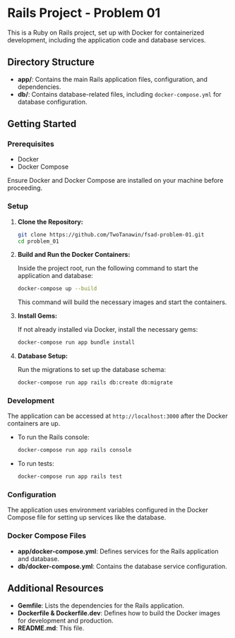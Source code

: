
# Rails Project - Problem 01

This is a Ruby on Rails project, set up with Docker for containerized development, including the application code and database services.

## Directory Structure

- **app/**: Contains the main Rails application files, configuration, and dependencies.
- **db/**: Contains database-related files, including `docker-compose.yml` for database configuration.

## Getting Started

### Prerequisites

- Docker
- Docker Compose

Ensure Docker and Docker Compose are installed on your machine before proceeding.

### Setup

1. **Clone the Repository:**

   ```bash
   git clone https://github.com/TwoTanawin/fsad-problem-01.git
   cd problem_01
   ```

2. **Build and Run the Docker Containers:**

   Inside the project root, run the following command to start the application and database:

   ```bash
   docker-compose up --build
   ```

   This command will build the necessary images and start the containers.

3. **Install Gems:**

   If not already installed via Docker, install the necessary gems:

   ```bash
   docker-compose run app bundle install
   ```

4. **Database Setup:**

   Run the migrations to set up the database schema:

   ```bash
   docker-compose run app rails db:create db:migrate
   ```

### Development

The application can be accessed at `http://localhost:3000` after the Docker containers are up.

- To run the Rails console:

  ```bash
  docker-compose run app rails console
  ```

- To run tests:

  ```bash
  docker-compose run app rails test
  ```

### Configuration

The application uses environment variables configured in the Docker Compose file for setting up services like the database.

### Docker Compose Files

- **app/docker-compose.yml**: Defines services for the Rails application and database.
- **db/docker-compose.yml**: Contains the database service configuration.

## Additional Resources

- **Gemfile**: Lists the dependencies for the Rails application.
- **Dockerfile & Dockerfile.dev**: Defines how to build the Docker images for development and production.
- **README.md**: This file.
